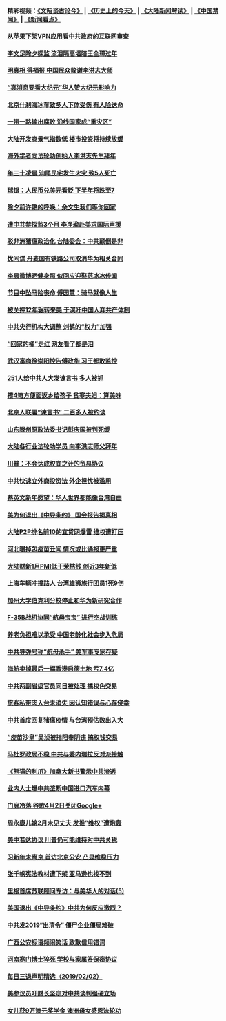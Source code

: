 #### 精彩视频：[《文昭谈古论今》](http://45.32.25.56/wenzhao) | [《历史上的今天》](http://45.32.25.56/today-in-history) | [《大陆新闻解读》](http://45.32.25.56/ntdtv-comedy) | [《中国禁闻》](http://45.32.25.56/ntdtv-news) | [《新闻看点》](http://45.32.25.56/news-insight) 

 #### [从苹果下架VPN应用看中共政府的互联网审查](../pages/nsc413/n11023852.md?t=02041531) 

#### [李文足除夕探监 流泪隔高墙陪王全璋过年](../pages/nsc413/n11023920.md?t=02041531) 

#### [明真相 得福报 中国民众敬谢李洪志大师](../pages/nsc413/n11021869.md?t=02041531) 


#### [“真消息要看大纪元”华人赞大纪元影响力](../pages/nsc413/n11019162.md?t=02041531) 

#### [北京什刹海冰车致多人下体受伤 有人险送命](../pages/nsc413/n11022990.md?t=02041531) 

#### [一带一路输出腐败 沿线国家成“重灾区”](../pages/nsc413/n11022771.md?t=02041531) 

#### [大陆开发商景气指数低 楼市投资将持续放缓](../pages/nsc413/n11022955.md?t=02041531) 

#### [海外学者向法轮功创始人李洪志先生拜年](../pages/nsc413/n11022780.md?t=02041531) 

#### [年三十凌晨 汕尾民宅发生火灾 致5人死亡](../pages/nsc413/n11023221.md?t=02041531) 

#### [瑞银：人民币兑美元看贬 下半年将跌至7](../pages/nsc413/n11022681.md?t=02041531) 

#### [除夕前许艳的呼唤：余文生我们等你回家](../pages/nsc413/n11022621.md?t=02041531) 

#### [遭中共禁探监3个月 李净瑜赴美求国际声援](../pages/nsc413/n11022861.md?t=02041531) 

#### [驳非洲猪瘟政治化 台陆委会：中共颠倒是非](../pages/nsc413/n11022799.md?t=02041531) 

#### [忧间谍 丹麦国有铁路公司取消华为相关合同](../pages/nsc413/n11022491.md?t=02041531) 

#### [李晨微博晒健身照 似回应迎娶范冰冰传闻](../pages/nsc413/n11022244.md?t=02041531) 

#### [节目中坠马险丧命 傅园慧：骑马就像人生](../pages/nsc413/n11022444.md?t=02041531) 

#### [被关押12年辗转来美 于溟吁中国人弃共产体制](../pages/nsc413/n11022602.md?t=02041531) 

#### [中共央行机构大调整 刘鹤的“权力”加强](../pages/nsc413/n11022568.md?t=02041531) 

#### [“回家的桶”走红 网友看了都是泪](../pages/nsc413/n11022529.md?t=02041531) 

#### [武汉富商徐崇阳控告傅政华 习王都敢监控](../pages/nsc413/n11022212.md?t=02041531) 

#### [251人给中共人大发谏言书 多人被抓](../pages/nsc413/n11022113.md?t=02041531) 

#### [攒4箱方便面返乡给孩子 贫寒夫妇：算美味](../pages/nsc413/n11022521.md?t=02041531) 

#### [北京人联署“谏言书” 二百多人被约谈](../pages/nsc413/n11022436.md?t=02041531) 

#### [山东滕州原政法委书记彭庆国被判死缓](../pages/nsc413/n11022492.md?t=02041531) 

#### [大陆各行业法轮功学员 向李洪志师父拜年](../pages/nsc413/n11017796.md?t=02041531) 

#### [川普：不会达成权宜之计的贸易协议](../pages/nsc413/n11022486.md?t=02041531) 

#### [中共快速立外商投资法  外企担忧被滥用](../pages/nsc413/n11022177.md?t=02041531) 

#### [蔡英文新年愿望：华人世界都能像台湾自由](../pages/nsc413/n11022209.md?t=02041531) 

#### [美为何退出《中导条约》 国会报告揭真相](../pages/nsc413/n11022256.md?t=02041531) 

#### [大陆P2P排名前10的宜贷网爆雷 维权遭打压](../pages/nsc413/n11019207.md?t=02041531) 

#### [河北曝掉包疫苗丑闻 情况或比通报更严重](../pages/nsc413/n11021237.md?t=02041531) 


#### [大陆财新1月PMI低于荣枯线 创近3年新低](../pages/nsc413/n11021470.md?t=02041531) 

#### [上海车辆冲撞路人 台湾雄狮旅行团员1死9伤](../pages/nsc413/n11021754.md?t=02041531) 

#### [加州大学伯克利分校停止和华为新研究合作](../pages/nsc413/n11021086.md?t=02041531) 

#### [F-35B战机协同“航母宝宝” 进行空战训练](../pages/nsc413/n11020866.md?t=02041531) 

#### [养老负担难以承受 中国老龄化社会步入危局](../pages/nsc413/n11021290.md?t=02041531) 

#### [中共导弹号称“航母杀手” 美军事专家存疑](../pages/nsc413/n11021488.md?t=02041531) 

#### [海航卖掉最后一幅香港启德土地 亏7.4亿](../pages/nsc413/n11021084.md?t=02041531) 

#### [中共两副省级官员同日被处理 搞权色交易](../pages/nsc413/n11021019.md?t=02041531) 

#### [旅客私带肉入台未消失 因认知错误与心存侥幸](../pages/nsc413/n11021054.md?t=02041531) 

#### [中共首度回复猪瘟疫情 与台湾预估数出入大](../pages/nsc413/n11021023.md?t=02041531) 

#### [“疫苗沙皇”吴浈被指阳奉阴违 搞权钱交易](../pages/nsc413/n11019815.md?t=02041531) 

#### [马杜罗政局不稳 中共与委内瑞拉反对派接触](../pages/nsc413/n11020719.md?t=02041531) 

#### [《熊猫的利爪》加拿大新书警示中共渗透](../pages/nsc413/n11020739.md?t=02041531) 

#### [业内人士爆中共垄断中国进口汽车内幕](../pages/nsc413/n11020830.md?t=02041531) 

#### [门庭冷落 谷歌4月2日关闭Google+](../pages/nsc413/n11020806.md?t=02041531) 

#### [周永康儿媳2月未见丈夫 发推“维权”遭炮轰](../pages/nsc413/n11020801.md?t=02041531) 

#### [美中若达协议 川普仍可能维持对中共关税](../pages/nsc413/n11020625.md?t=02041531) 

#### [习新年未离京 首访北京公安 凸显维稳压力](../pages/nsc413/n11020486.md?t=02041531) 

#### [张千帆宪法教材遭下架 亚马逊也找不到](../pages/nsc413/n11020619.md?t=02041531) 

#### [里根首席苏联顾问专访：与美华人的对话(5)](../pages/nsc413/n10968703.md?t=02041531) 

#### [美国退出《中导条约》中共为何反应激烈？](../pages/nsc413/n11020569.md?t=02041531) 

#### [中共发2019“出清令” 僵尸企业僵局难破](../pages/nsc413/n11019329.md?t=02041531) 

#### [广西公安标语频闹笑话 致歉信用错词](../pages/nsc413/n11020438.md?t=02041531) 

#### [河南寒门博士猝死 学校与家属签保密协议](../pages/nsc413/n11020395.md?t=02041531) 

#### [每日三退声明精选（2019/02/02）](../pages/nsc413/n11020479.md?t=02041531) 

#### [美参议员吁财长坚定对中共谈判强硬立场](../pages/nsc413/n11020440.md?t=02041531) 

#### [女儿获9万澳元奖学金 澳洲母女感恩法轮功](../pages/nsc413/n10997952.md?t=02041531) 

